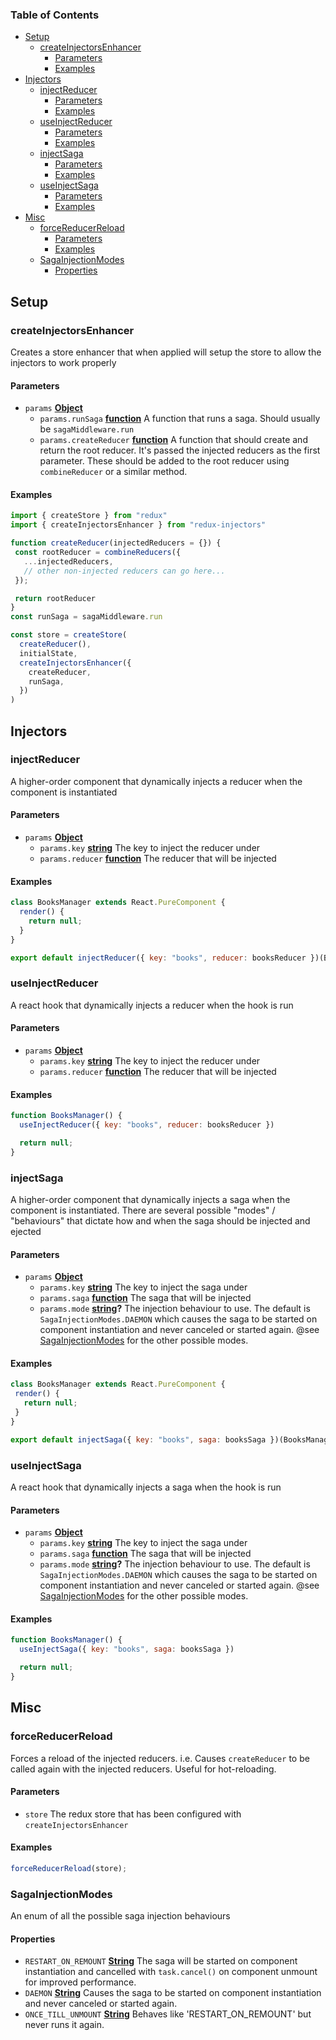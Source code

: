 <!-- Generated by documentation.js. Update this documentation by updating the source code. -->

### Table of Contents

-   [Setup][1]
    -   [createInjectorsEnhancer][2]
        -   [Parameters][3]
        -   [Examples][4]
-   [Injectors][5]
    -   [injectReducer][6]
        -   [Parameters][7]
        -   [Examples][8]
    -   [useInjectReducer][9]
        -   [Parameters][10]
        -   [Examples][11]
    -   [injectSaga][12]
        -   [Parameters][13]
        -   [Examples][14]
    -   [useInjectSaga][15]
        -   [Parameters][16]
        -   [Examples][17]
-   [Misc][18]
    -   [forceReducerReload][19]
        -   [Parameters][20]
        -   [Examples][21]
    -   [SagaInjectionModes][22]
        -   [Properties][23]

## Setup




### createInjectorsEnhancer

Creates a store enhancer that when applied will setup the store to allow the
injectors to work properly

#### Parameters

-   `params` **[Object][24]** 
    -   `params.runSaga` **[function][25]** A function that runs a saga. Should usually be `sagaMiddleware.run`
    -   `params.createReducer` **[function][25]** A function that should create and
        return the root reducer. It's passed the injected reducers as the first
        parameter. These should be added to the root reducer using `combineReducer`
        or a similar method.

#### Examples

```javascript
import { createStore } from "redux"
import { createInjectorsEnhancer } from "redux-injectors"

function createReducer(injectedReducers = {}) {
 const rootReducer = combineReducers({
   ...injectedReducers,
   // other non-injected reducers can go here...
 });

 return rootReducer
}
const runSaga = sagaMiddleware.run

const store = createStore(
  createReducer(),
  initialState,
  createInjectorsEnhancer({
    createReducer,
    runSaga,
  })
)
```

## Injectors




### injectReducer

A higher-order component that dynamically injects a reducer when the
component is instantiated

#### Parameters

-   `params` **[Object][24]** 
    -   `params.key` **[string][26]** The key to inject the reducer under
    -   `params.reducer` **[function][25]** The reducer that will be injected

#### Examples

```javascript
class BooksManager extends React.PureComponent {
  render() {
    return null;
  }
}

export default injectReducer({ key: "books", reducer: booksReducer })(BooksManager)
```

### useInjectReducer

A react hook that dynamically injects a reducer when the hook is run

#### Parameters

-   `params` **[Object][24]** 
    -   `params.key` **[string][26]** The key to inject the reducer under
    -   `params.reducer` **[function][25]** The reducer that will be injected

#### Examples

```javascript
function BooksManager() {
  useInjectReducer({ key: "books", reducer: booksReducer })

  return null;
}
```

### injectSaga

A higher-order component that dynamically injects a saga when the component
is instantiated. There are several possible "modes" / "behaviours" that
dictate how and when the saga should be injected and ejected

#### Parameters

-   `params` **[Object][24]** 
    -   `params.key` **[string][26]** The key to inject the saga under
    -   `params.saga` **[function][25]** The saga that will be injected
    -   `params.mode` **[string][26]?** The injection behaviour to use. The default is
        `SagaInjectionModes.DAEMON` which causes the saga to be started on component
        instantiation and never canceled or started again. @see
        [SagaInjectionModes][22] for the other possible modes.

#### Examples

```javascript
class BooksManager extends React.PureComponent {
 render() {
   return null;
 }
}

export default injectSaga({ key: "books", saga: booksSaga })(BooksManager)
```

### useInjectSaga

A react hook that dynamically injects a saga when the hook is run

#### Parameters

-   `params` **[Object][24]** 
    -   `params.key` **[string][26]** The key to inject the saga under
    -   `params.saga` **[function][25]** The saga that will be injected
    -   `params.mode` **[string][26]?** The injection behaviour to use. The default is
        `SagaInjectionModes.DAEMON` which causes the saga to be started on component
        instantiation and never canceled or started again. @see
        [SagaInjectionModes][22] for the other possible modes.

#### Examples

```javascript
function BooksManager() {
  useInjectSaga({ key: "books", saga: booksSaga })

  return null;
}
```

## Misc




### forceReducerReload

Forces a reload of the injected reducers. i.e. Causes `createReducer` to be
called again with the injected reducers. Useful for hot-reloading.

#### Parameters

-   `store`  The redux store that has been configured with
                     `createInjectorsEnhancer`

#### Examples

```javascript
forceReducerReload(store);
```

### SagaInjectionModes

An enum of all the possible saga injection behaviours

#### Properties

-   `RESTART_ON_REMOUNT` **[String][26]** The saga will be started on component instantiation and cancelled with
    `task.cancel()` on component unmount for improved performance.
-   `DAEMON` **[String][26]** Causes the saga to be started on component instantiation and never canceled
    or started again.
-   `ONCE_TILL_UNMOUNT` **[String][26]** Behaves like 'RESTART_ON_REMOUNT' but never runs it again.

[1]: #setup

[2]: #createinjectorsenhancer

[3]: #parameters

[4]: #examples

[5]: #injectors

[6]: #injectreducer

[7]: #parameters-1

[8]: #examples-1

[9]: #useinjectreducer

[10]: #parameters-2

[11]: #examples-2

[12]: #injectsaga

[13]: #parameters-3

[14]: #examples-3

[15]: #useinjectsaga

[16]: #parameters-4

[17]: #examples-4

[18]: #misc

[19]: #forcereducerreload

[20]: #parameters-5

[21]: #examples-5

[22]: #sagainjectionmodes

[23]: #properties

[24]: https://developer.mozilla.org/docs/Web/JavaScript/Reference/Global_Objects/Object

[25]: https://developer.mozilla.org/docs/Web/JavaScript/Reference/Statements/function

[26]: https://developer.mozilla.org/docs/Web/JavaScript/Reference/Global_Objects/String

